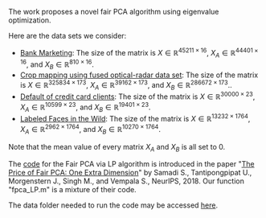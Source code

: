 The work proposes a novel fair PCA algorithm using eigenvalue optimization. 


Here are the data sets we consider: <br>
- [Bank Marketing](https://archive.ics.uci.edu/dataset/222/bank+marketing): The size of the matrix is $X \in \mathbb{R}^{45211 \times 16}$, $X_{A} \in \mathbb{R}^{44401 \times 16}$, and $X_{B} \in \mathbb{R}^{810 \times 16}$. <br>
- [Crop mapping using fused optical-radar data set](https://archive.ics.uci.edu/dataset/525/crop+mapping+using+fused+optical+radar+data+set): The size of the matrix is $X \in \mathbb{R}^{325834 \times 173}$, $X_{A} \in \mathbb{R}^{39162 \times 173}$, and $X_{B} \in \mathbb{R}^{286672 \times 173}$..<be>
- [Default of credit card clients](https://archive.ics.uci.edu/dataset/350/default+of+credit+card+clients): The size of the matrix is $X \in \mathbb{R}^{30000 \times 23}$, $X_{A} \in \mathbb{R}^{10599 \times 23}$, and $X_{B} \in \mathbb{R}^{19401 \times 23}$. <br>
- [Labeled Faces in the Wild](https://vis-www.cs.umass.edu/lfw/): The size of the matrix is $X \in \mathbb{R}^{13232 \times 1764}$, $X_{A} \in \mathbb{R}^{2962 \times 1764}$, and $X_{B} \in \mathbb{R}^{10270 \times 1764}$. <be>

Note that the mean value of every matrix $X_{A}$ and $X_{B}$ is all set to $0$. <br>

The [code](https://github.com/samirasamadi/Fair-PCA?tab=readme-ov-file) for the Fair PCA via LP algorithm is introduced in the paper "[The Price of Fair PCA: One Extra Dimension](https://arxiv.org/abs/1811.00103)" by Samadi S., Tantipongpipat U., Morgenstern J., Singh M., and Vempala S., NeurIPS, 2018. Our function "fpca_LP.m" is a mixture of their code.


The data folder needed to run the code may be accessed [here](https://drive.google.com/drive/u/1/folders/1xmdlEYPJDS7nwMQqbOoEuG3TCWLCBkUJ).
